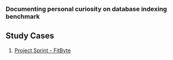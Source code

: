 ### Documenting personal curiosity on database indexing benchmark

## Study Cases
1. [Project Sprint - FitByte](/db-index-benchmark/README.md)